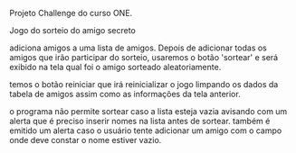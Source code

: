 Projeto Challenge do curso ONE.

Jogo do sorteio do amigo secreto

adiciona amigos a uma lista de amigos. Depois de adicionar todas os amigos que irão participar do sorteio, usaremos o botão 'sortear' e será exibido na tela qual foi o amigo sorteado
aleatoriamente.

temos o botão reiniciar que irá reinicializar o jogo limpando os dados da tabela de amigos assim como as informações da tela anterior.

o programa não permite sortear caso a lista esteja vazia avisando com um alerta que é preciso inserir nomes na lista antes de sortear.
também é emitido um alerta caso o usuário tente adicionar um amigo com o campo onde deve constar o nome estiver vazio.

